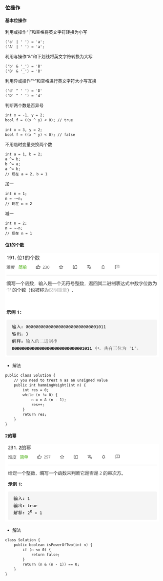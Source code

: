 ### 位操作


#### 基本位操作
利用或操作“|”和空格将英文字符转换为小写
```
('a' | ' ') = 'a';
('A' | ' ') = 'a';
```


利用与操作“&”和下划线将英文字符转换为大写
```
('b' & '_') = 'B'
('B' & '_') = 'B'
```


利用异或操作“^”和空格进行英文字符大小写互换
```
('d' ^ ' ') = 'D'
('D' ^ ' ') = 'd'
```


判断两个数是否异号
```
int x = -1, y = 2;
bool f = ((x ^ y) < 0); // true

int x = 3, y = 2;
bool f = ((x ^ y) < 0); // false
```


不用临时变量交换两个数
```
int a = 1, b = 2;
a ^= b;
b ^= a;
a ^= b;
// 现在 a = 2, b = 1
```


加一
```
int n = 1;
n = -~n;
// 现在 n = 2
```


减一
```
int n = 2;
n = ~-n;
// 现在 n = 1
```


#### 位1的个数
![hammingWeight](/images/Arithmetic/hammingWeight.PNG)


* 解法


```
public class Solution {
    // you need to treat n as an unsigned value
    public int hammingWeight(int n) {
        int res = 0;
        while (n != 0) {
            n = n & (n - 1);
            res++;
        }
        return res;
    }
}
```


#### 2的幂
![isPowerOfTwo](/images/Arithmetic/isPowerOfTwo.PNG)


* 解法


```
class Solution {
    public boolean isPowerOfTwo(int n) {
        if (n <= 0) {
            return false;
        }
        return (n & (n - 1)) == 0;
    }
}
```
